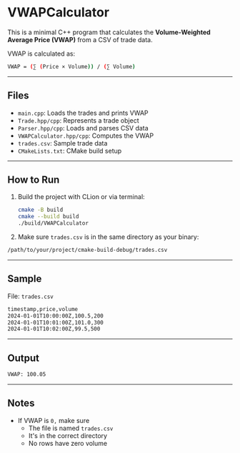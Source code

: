 # VWAPCalculator

This is a minimal C++ program that calculates the **Volume-Weighted Average Price (VWAP)** from a CSV of trade data.

VWAP is calculated as:

```bash
VWAP = (∑ (Price × Volume)) / (∑ Volume)
```

---

## Files

- `main.cpp`: Loads the trades and prints VWAP
- `Trade.hpp/cpp`: Represents a trade object
- `Parser.hpp/cpp`: Loads and parses CSV data
- `VWAPCalculator.hpp/cpp`: Computes the VWAP
- `trades.csv`: Sample trade data
- `CMakeLists.txt`: CMake build setup

---

## How to Run

1. Build the project with CLion or via terminal:
   ```bash
   cmake -B build
   cmake --build build
   ./build/VWAPCalculator
   
2. Make sure `trades.csv` is in the same directory as your binary:
  ```bash
  /path/to/your/project/cmake-build-debug/trades.csv
  ```

---

## Sample 
File: `trades.csv`
```bash
timestamp,price,volume
2024-01-01T10:00:00Z,100.5,200
2024-01-01T10:01:00Z,101.0,300
2024-01-01T10:02:00Z,99.5,500
```

---

## Output
```bash
VWAP: 100.05
```

---

## Notes
- If VWAP is `0,` make sure
  - The file is named `trades.csv`
  - It's in the correct directory
  - No rows have zero volume
